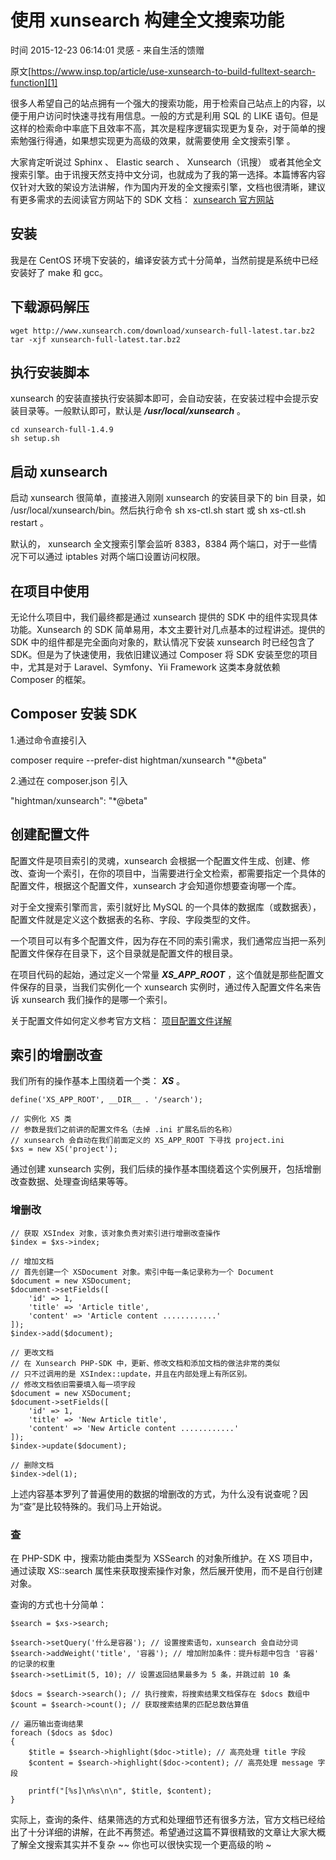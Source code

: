 # 使用 xunsearch 构建全文搜索功能

 时间 2015-12-23 06:14:01  灵感 - 来自生活的馈赠

原文[https://www.insp.top/article/use-xunsearch-to-build-fulltext-search-function][1]


很多人希望自己的站点拥有一个强大的搜索功能，用于检索自己站点上的内容，以便于用户访问时快速寻找有用信息。一般的方式是利用 SQL 的 LIKE 语句。但是这样的检索命中率底下且效率不高，其次是程序逻辑实现更为复杂，对于简单的搜索勉强行得通，如果想实现更为高级的效果，就需要使用 全文搜索引擎 。 

大家肯定听说过 Sphinx 、 Elastic search 、 Xunsearch（讯搜） 或者其他全文搜索引擎。由于讯搜天然支持中文分词，也就成为了我的第一选择。本篇博客内容仅针对大致的架设方法讲解，作为国内开发的全文搜索引擎，文档也很清晰，建议有更多需求的去阅读官方网站下的 SDK 文档： [xunsearch 官方网站][4]

## 安装

我是在 CentOS 环境下安装的，编译安装方式十分简单，当然前提是系统中已经安装好了 make 和 gcc。

## 下载源码解压

    wget http://www.xunsearch.com/download/xunsearch-full-latest.tar.bz2
    tar -xjf xunsearch-full-latest.tar.bz2

## 执行安装脚本

xunsearch 的安装直接执行安装脚本即可，会自动安装，在安装过程中会提示安装目录等。一般默认即可，默认是 **_/usr/local/xunsearch_** 。 

    cd xunsearch-full-1.4.9
    sh setup.sh

## 启动 xunsearch

启动 xunsearch 很简单，直接进入刚刚 xunsearch 的安装目录下的 bin 目录，如 /usr/local/xunsearch/bin。然后执行命令 sh xs-ctl.sh start 或 sh xs-ctl.sh restart 。 

默认的， xunsearch 全文搜索引擎会监听 8383，8384 两个端口，对于一些情况下可以通过 iptables 对两个端口设置访问权限。

## 在项目中使用

无论什么项目中，我们最终都是通过 xunsearch 提供的 SDK 中的组件实现具体功能。Xunsearch 的 SDK 简单易用，本文主要针对几点基本的过程讲述。提供的 SDK 中的组件都是完全面向对象的，默认情况下安装 xunsearch 时已经包含了 SDK。但是为了快速使用，我依旧建议通过 Composer 将 SDK 安装至您的项目中，尤其是对于 Laravel、Symfony、Yii Framework 这类本身就依赖 Composer 的框架。

## Composer 安装 SDK

1.通过命令直接引入

composer require --prefer-dist hightman/xunsearch "*@beta"

2.通过在 composer.json 引入

"hightman/xunsearch": "*@beta"

## 创建配置文件

配置文件是项目索引的灵魂，xunsearch 会根据一个配置文件生成、创建、修改、查询一个索引，在你的项目中，当需要进行全文检索，都需要指定一个具体的配置文件，根据这个配置文件，xunsearch 才会知道你想要查询哪一个库。

对于全文搜索引擎而言，索引就好比 MySQL 的一个具体的数据库（或数据表），配置文件就是定义这个数据表的名称、字段、字段类型的文件。

一个项目可以有多个配置文件，因为存在不同的索引需求，我们通常应当把一系列配置文件保存在目录下，这个目录就是配置文件的根目录。

在项目代码的起始，通过定义一个常量 **_XS_APP_ROOT_** ，这个值就是那些配置文件保存的目录，当我们实例化一个 xunsearch 实例时，通过传入配置文件名来告诉 xunsearch 我们操作的是哪一个索引。 

关于配置文件如何定义参考官方文档： [项目配置文件详解][5]

## 索引的增删改查

我们所有的操作基本上围绕着一个类： **_XS_** 。 

    define('XS_APP_ROOT', __DIR__ . '/search');
    
    // 实例化 XS 类
    // 参数是我们之前讲的配置文件名（去掉 .ini 扩展名后的名称）
    // xunsearch 会自动在我们前面定义的 XS_APP_ROOT 下寻找 project.ini
    $xs = new XS('project');

通过创建 xunsearch 实例，我们后续的操作基本围绕着这个实例展开，包括增删改查数据、处理查询结果等等。

### 增删改

    // 获取 XSIndex 对象，该对象负责对索引进行增删改查操作
    $index = $xs->index;
    
    // 增加文档
    // 首先创建一个 XSDocument 对象。索引中每一条记录称为一个 Document
    $document = new XSDocument;
    $document->setFields([
        'id' => 1,
        'title' => 'Article title',
        'content' => 'Article content ............'
    ]);
    $index->add($document);
    
    // 更改文档
    // 在 Xunsearch PHP-SDK 中，更新、修改文档和添加文档的做法非常的类似
    // 只不过调用的是 XSIndex::update，并且在内部处理上有所区别。
    // 修改文档依旧需要填入每一项字段
    $document = new XSDocument;
    $document->setFields([
        'id' => 1,
        'title' => 'New Article title',
        'content' => 'New Article content ............'
    ]);
    $index->update($document);
    
    // 删除文档
    $index->del(1);

上述内容基本罗列了普遍使用的数据的增删改的方式，为什么没有说查呢？因为“查”是比较特殊的。我们马上开始说。

### 查

在 PHP-SDK 中，搜索功能由类型为 XSSearch 的对象所维护。在 XS 项目中，通过读取 XS::search 属性来获取搜索操作对象，然后展开使用，而不是自行创建对象。

查询的方式也十分简单：

    $search = $xs->search;
    
    $search->setQuery('什么是容器'); // 设置搜索语句，xunsearch 会自动分词
    $search->addWeight('title', '容器'); // 增加附加条件：提升标题中包含 '容器' 的记录的权重
    $search->setLimit(5, 10); // 设置返回结果最多为 5 条，并跳过前 10 条
    
    $docs = $search->search(); // 执行搜索，将搜索结果文档保存在 $docs 数组中
    $count = $search->count(); // 获取搜索结果的匹配总数估算值
    
    // 遍历输出查询结果
    foreach ($docs as $doc)
    {
        $title = $search->highlight($doc->title); // 高亮处理 title 字段
        $content = $search->highlight($doc->content); // 高亮处理 message 字段
    
        printf("[%s]\n%s\n\n", $title, $content);
    }

实际上，查询的条件、结果筛选的方式和处理细节还有很多方法，官方文档已经给出了十分详细的讲解，在此不再赘述。希望通过这篇不算很精致的文章让大家大概了解全文搜索其实并不复杂 ~~ 你也可以很快实现一个更高级的哟 ~


[1]: https://www.insp.top/article/use-xunsearch-to-build-fulltext-search-function

[4]: http://www.xunsearch.com/
[5]: http://www.xunsearch.com/doc/php/guide/ini.guide